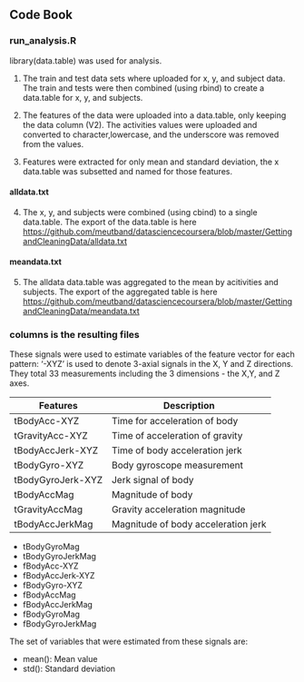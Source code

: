 ## Code Book

### run_analysis.R

library(data.table) was used for analysis.

1) The train and test data sets where uploaded for x, y, and subject data. The train and tests were then combined (using rbind) to create a data.table for x, y, and subjects.

2) The features of the data were uploaded into a data.table, only keeping the data column (V2). The activities values were uploaded and converted to character,lowercase, and the underscore was removed from the values.

3) Features were extracted for only mean and standard deviation, the x data.table was subsetted and named for those features. 

#### alldata.txt

4) The x, y, and subjects were combined (using cbind) to a single data.table. The export of the data.table is here https://github.com/meutband/datasciencecoursera/blob/master/GettingandCleaningData/alldata.txt

#### meandata.txt

5) The alldata data.table was aggregated to the mean by acitivities and subjects. The export of the aggregated table is here https://github.com/meutband/datasciencecoursera/blob/master/GettingandCleaningData/meandata.txt


### columns is the resulting files

These signals were used to estimate variables of the feature vector for each pattern:
‘-XYZ’ is used to denote 3-axial signals in the X, Y and Z directions. They total 33 measurements including the 3 dimensions - the X,Y, and Z axes.

| Features  | Description |
| --------- | ----------- |
| tBodyAcc-XYZ | Time for acceleration of body  |
| tGravityAcc-XYZ  | Time of acceleration of gravity |
| tBodyAccJerk-XYZ | Time of body acceleration jerk  |
| tBodyGyro-XYZ | Body gyroscope measurement |
| tBodyGyroJerk-XYZ | Jerk signal of body |
| tBodyAccMag | Magnitude of body |
| tGravityAccMag  | Gravity acceleration magnitude  |
| tBodyAccJerkMag | Magnitude of body acceleration jerk |
- tBodyGyroMag
- tBodyGyroJerkMag
- fBodyAcc-XYZ
- fBodyAccJerk-XYZ
- fBodyGyro-XYZ
- fBodyAccMag
- fBodyAccJerkMag
- fBodyGyroMag
- fBodyGyroJerkMag

The set of variables that were estimated from these signals are:
- mean(): Mean value
- std(): Standard deviation

